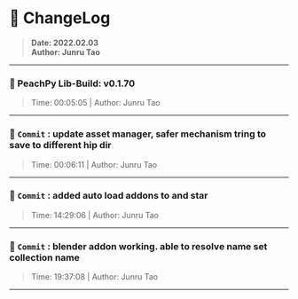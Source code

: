 # :hammer: ChangeLog
> __Date: 2022.02.03__<br>
> __Author: Junru Tao__<br>
---

### :electric_plug: PeachPy Lib-Build: v0.1.70
> Time: 00:05:05 | Author: Junru Tao
---


### :electric_plug: `Commit` : update asset manager, safer mechanism tring to save to different hip dir
> Time: 00:06:11 | Author: Junru Tao
---
### :electric_plug: `Commit` : added auto load addons to  and star
> Time: 14:29:06 | Author: Junru Tao
---
### :electric_plug: `Commit` : blender addon working. able to resolve name set collection name
> Time: 19:37:08 | Author: Junru Tao
---
